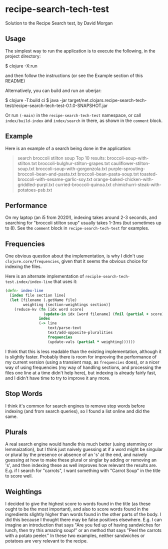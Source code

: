 # recipe-search-tech-test

Solution to the Recipe Search test, by David Morgan

## Usage

The simplest way to run the application is to execute the following, in the project directory:

  $ clojure -X:run

and then follow the instructions (or see the Example section of this README)

Alternatively, you can build and run an uberjar:

  $ clojure -T:build ci
  $ java -jar target/net.clojars.recipe-search-tech-test/recipe-search-tech-test-0.1.0-SNAPSHOT.jar

Or run `(-main)` in the `recipe-search-tech-test` namespace, or call `index/build-index` and `index/search` in there,
as shown in the `comment` block.

## Example

Here is an example of a search being done in the application:

  > search broccoli stilton soup
  Top 10 results:
  broccoli-soup-with-stilton.txt
  broccoli-bulghur-stilton-grapes.txt
  cauliflower-stilton-soup.txt
  broccoli-soup-with-gorgonzola.txt
  purple-sprouting-broccoli-bean-and-pasta.txt
  broccoli-bean-pasta-soup.txt
  toasted-broccoli-with-sesame-garlic-soy.txt
  orange-baked-chicken-with-griddled-purpl.txt
  curried-broccoli-quinoa.txt
  chimichurri-steak-with-potatoes-psb.txt

## Performance

On my laptop (an i5 from 2020!), indexing takes around 2-3 seconds, and searching for "broccoli stilton soup" usually
takes 1-3ms (but sometimes up to 8). See the `comment` block in `recipe-search-tech-test` for examples.

## Frequencies

One obvious question about the implementation, is why I didn't use `clojure.core/frequencies`, given that it seems the
obvious choice for indexing the files.

Here is an alternate implementation of `reciple-search-tech-test.index/index-line` that uses it:

``` clojure
(defn- index-line
  [index file section line]
  (let [filename (.getName file)
        weighting (section-weightings section)]
    (reduce-kv (fn [idx word score]
                 (update-in idx [word filename] (fnil (partial + score) 0)))
               index
               (-> line
                   text/parse-text
                   text/add-opposite-pluralities
                   frequencies
                   (update-vals (partial * weighting))))))
```

I think that this is less readable than the existing implementation, although it is slightly faster. Probably there is
room for improving the performance of my current version (using a transient map, as `frequencies` does), or a nicer way
of using frequencies (my way of handling sections, and processing the files one line at a time didn't help here),
but indexing is already fairly fast, and I didn't have time to try to improve it any more.

## Stop Words

I think it's common for search engines to remove stop words before indexing (and from search queries), so I found a list
online and did the same.

## Plurals

A real search engine would handle this much better (using stemming or lemmaization), but I think just naively guessing
at if a word might be singular or plural by the presence or absence of an 's' at the end, and naively guessing at how to
make these plural or singlar by adding or removing an 's', and then indexing these as well improves how relevant the
results are. E.g. if I search for "carrots", I want something with "Carrot Soup" in the title to score well.

## Weightings

I decided to give the highest score to words found in the title (as these ought to be the most important), and also to
score words found in the ingredients slightly higher than words found in the other parts of the body. I did this because
I thought there may be false positives elsewhere. E.g. I can imagine an introduction that says "Are you fed up of having
sandwiches for lunch, then try this amazing soup!" or an method that says "Peel the carrots with a potato peeler." In
these two examples, neither sandwiches or potatoes are very relevant to the recipe.

